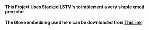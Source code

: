 <h4> This Project Uses Stacked LSTM's to implement a very simple emoji predictor <h4>

<p> The Glove embedding used here can be downloaded from <a href = 'https://www.kaggle.com/watts2/glove6b50dtxt'> This link </a> </p>
